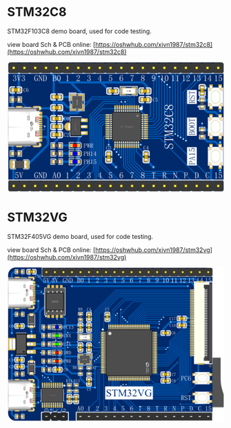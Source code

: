 # STM32C8
STM32F103C8 demo board, used for code testing.

view board Sch & PCB online: [https://oshwhub.com/xivn1987/stm32c8](https://oshwhub.com/xivn1987/stm32c8)

![](./STM32C8.png)


# STM32VG
STM32F405VG demo board, used for code testing.

view board Sch & PCB online: [https://oshwhub.com/xivn1987/stm32vg](https://oshwhub.com/xivn1987/stm32vg)

![](./STM32VG.png)
